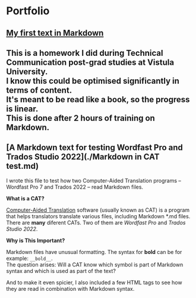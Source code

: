 Portfolio
===
## [My first text in Markdown](./Project-Woźnikowski-2022-11-27.md)
This is a homework I did during Technical Communication post-grad studies at Vistula University.  
I know this could be optimised significantly in terms of content.  
It's meant to be read like a book, so the progress is linear.  
This is done after 2 hours of training on Markdown.
---
## [A Markdown text for testing Wordfast Pro and Trados Studio 2022](./Markdown in CAT test.md)
I wrote this file to test how two Computer-Aided Translation programs – Wordfast Pro 7 and Trados 2022 – read Markdown files.

**What is a CAT?**

[Computer-Aided Translation](https://en.wikipedia.org/wiki/Computer-assisted_translation) software (usually known as CAT) is a program that helps translators translate various files, including Markdown \*.md files.
There are **many** diferent CATs. Two of them are *Wordfast Pro* and *Trados Studio 2022*.

**Why is This Important?**

Markdown files have unusual formatting. The syntax for __bold__ can be for example: `__bold__`.  
The question arises: Will a CAT know which symbol is part of Markdown syntax and which is used as part of the text?

And to make it even spicier, I also included a few HTML tags to see how they are read in combination with Markdown syntax.
